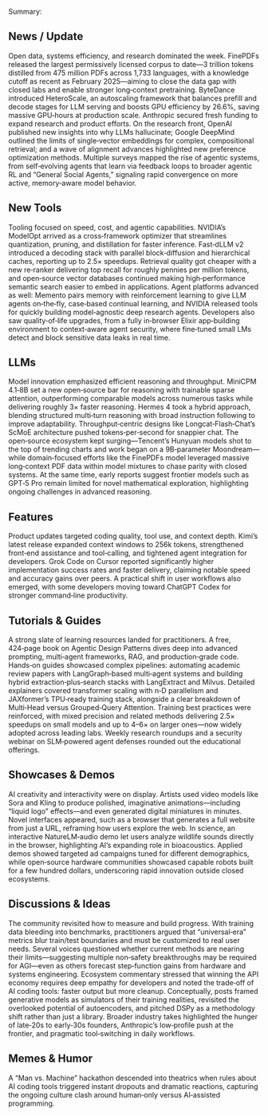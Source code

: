 Summary:
## News / Update
Open data, systems efficiency, and research dominated the week. FinePDFs released the largest permissively licensed corpus to date—3 trillion tokens distilled from 475 million PDFs across 1,733 languages, with a knowledge cutoff as recent as February 2025—aiming to close the data gap with closed labs and enable stronger long‑context pretraining. ByteDance introduced HeteroScale, an autoscaling framework that balances prefill and decode stages for LLM serving and boosts GPU efficiency by 26.6%, saving massive GPU‑hours at production scale. Anthropic secured fresh funding to expand research and product efforts. On the research front, OpenAI published new insights into why LLMs hallucinate; Google DeepMind outlined the limits of single‑vector embeddings for complex, compositional retrieval; and a wave of alignment advances highlighted new preference optimization methods. Multiple surveys mapped the rise of agentic systems, from self‑evolving agents that learn via feedback loops to broader agentic RL and “General Social Agents,” signaling rapid convergence on more active, memory‑aware model behavior.

## New Tools
Tooling focused on speed, cost, and agentic capabilities. NVIDIA’s ModelOpt arrived as a cross‑framework optimizer that streamlines quantization, pruning, and distillation for faster inference. Fast‑dLLM v2 introduced a decoding stack with parallel block‑diffusion and hierarchical caches, reporting up to 2.5× speedups. Retrieval quality got cheaper with a new re‑ranker delivering top recall for roughly pennies per million tokens, and open‑source vector databases continued making high‑performance semantic search easier to embed in applications. Agent platforms advanced as well: Memento pairs memory with reinforcement learning to give LLM agents on‑the‑fly, case‑based continual learning, and NVIDIA released tools for quickly building model‑agnostic deep research agents. Developers also saw quality‑of‑life upgrades, from a fully in‑browser Elixir app‑building environment to context‑aware agent security, where fine‑tuned small LMs detect and block sensitive data leaks in real time.

## LLMs
Model innovation emphasized efficient reasoning and throughput. MiniCPM 4.1‑8B set a new open‑source bar for reasoning with trainable sparse attention, outperforming comparable models across numerous tasks while delivering roughly 3× faster reasoning. Hermes 4 took a hybrid approach, blending structured multi‑turn reasoning with broad instruction following to improve adaptability. Throughput‑centric designs like Longcat‑Flash‑Chat’s ScMoE architecture pushed tokens‑per‑second for snappier chat. The open‑source ecosystem kept surging—Tencent’s Hunyuan models shot to the top of trending charts and work began on a 9B‑parameter Moondream—while domain‑focused efforts like the FinePDFs model leveraged massive long‑context PDF data within model mixtures to chase parity with closed systems. At the same time, early reports suggest frontier models such as GPT‑5 Pro remain limited for novel mathematical exploration, highlighting ongoing challenges in advanced reasoning.

## Features
Product updates targeted coding quality, tool use, and context depth. Kimi’s latest release expanded context windows to 256k tokens, strengthened front‑end assistance and tool‑calling, and tightened agent integration for developers. Grok Code on Cursor reported significantly higher implementation success rates and faster delivery, claiming notable speed and accuracy gains over peers. A practical shift in user workflows also emerged, with some developers moving toward ChatGPT Codex for stronger command‑line productivity.

## Tutorials & Guides
A strong slate of learning resources landed for practitioners. A free, 424‑page book on Agentic Design Patterns dives deep into advanced prompting, multi‑agent frameworks, RAG, and production‑grade code. Hands‑on guides showcased complex pipelines: automating academic review papers with LangGraph‑based multi‑agent systems and building hybrid extraction‑plus‑search stacks with LangExtract and Milvus. Detailed explainers covered transformer scaling with n‑D parallelism and JAXformer’s TPU‑ready training stack, alongside a clear breakdown of Multi‑Head versus Grouped‑Query Attention. Training best practices were reinforced, with mixed precision and related methods delivering 2.5× speedups on small models and up to 4–6× on larger ones—now widely adopted across leading labs. Weekly research roundups and a security webinar on SLM‑powered agent defenses rounded out the educational offerings.

## Showcases & Demos
AI creativity and interactivity were on display. Artists used video models like Sora and Kling to produce polished, imaginative animations—including “liquid logo” effects—and even generated digital miniatures in minutes. Novel interfaces appeared, such as a browser that generates a full website from just a URL, reframing how users explore the web. In science, an interactive NatureLM‑audio demo let users analyze wildlife sounds directly in the browser, highlighting AI’s expanding role in bioacoustics. Applied demos showed targeted ad campaigns tuned for different demographics, while open‑source hardware communities showcased capable robots built for a few hundred dollars, underscoring rapid innovation outside closed ecosystems.

## Discussions & Ideas
The community revisited how to measure and build progress. With training data bleeding into benchmarks, practitioners argued that “universal‑era” metrics blur train/test boundaries and must be customized to real user needs. Several voices questioned whether current methods are nearing their limits—suggesting multiple non‑safety breakthroughs may be required for AGI—even as others forecast step‑function gains from hardware and systems engineering. Ecosystem commentary stressed that winning the API economy requires deep empathy for developers and noted the trade‑off of AI coding tools: faster output but more cleanup. Conceptually, posts framed generative models as simulators of their training realities, revisited the overlooked potential of autoencoders, and pitched DSPy as a methodology shift rather than just a library. Broader industry takes highlighted the hunger of late‑20s to early‑30s founders, Anthropic’s low‑profile push at the frontier, and pragmatic tool‑switching in daily workflows.

## Memes & Humor
A “Man vs. Machine” hackathon descended into theatrics when rules about AI coding tools triggered instant dropouts and dramatic reactions, capturing the ongoing culture clash around human‑only versus AI‑assisted programming.

